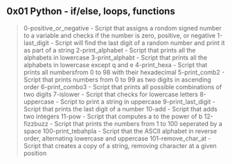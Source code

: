 ## 0x01 Python - if/else, loops, functions
> 0-positive_or_negative - Script that assigns a rondom signed number to a variable and checks if the number is zero, positive, or negative
> 1-last_digit - Script will find the last digit of a random number and print it as part of a string
> 2-print_alphabet - Script that prints all the alphabets in lowercase
> 3-print_alphabt - Script that prints all the alphabets in lowercase except q and e
> 4-print_hexa - Script that prints all numbersfrom 0 to 98 with their hexadecimal
> 5-print_comb2 - Script that prints numbers from 0 to 99 as two digits in ascending order
> 6-print_combo3 - Script that prints all possible combinations of two digits
> 7-islower - Script that checks for lowercase letters
> 8-uppercase - Script to print a string in uppercase
> 9-print_last_digit - Script that prints the last digit of a number
> 10-add - Script that adds two integers
> 11-pow - Script that computes a to the power of b
> 12-fizzbuzz - Script that prints the numbers from 1 to 100 seperated by a space
> 100-print_tebahpla - Script that the ASCII alphabet in reverse order, alternating lowercase and uppercase
> 101-remove_char_at - Script that creates a copy of a string, removing character at a given position
